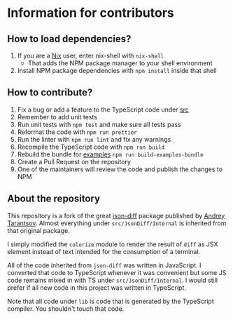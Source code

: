 # Information for contributors

## How to load dependencies?

1. If you are a [Nix] user, enter nix-shell with `nix-shell`
   - That adds the NPM package manager to your shell environment
2. Install NPM package dependencies with `npm install` inside that shell

## How to contribute?

1. Fix a bug or add a feature to the TypeScript code under [src](src)
2. Remember to add unit tests
3. Run unit tests with `npm test` and make sure all tests pass
4. Reformat the code with `npm run prettier`
5. Run the linter with `npm run lint` and fix any warnings
6. Recompile the TypeScript code with `npm run build`
7. Rebuild the bundle for [examples](examples) `npm run build-examples-bundle`
8. Create a Pull Request on the repository
9. One of the maintainers will review the code and publish the changes to NPM

## About the repository

This repository is a fork of the great [json-diff]
package published by [Andrey Tarantsov](https://github.com/andreyvit). Almost
everything under `src/JsonDiff/Internal` is inherited from that original package.

I simply modified the `colorize` module to render the result of `diff` as JSX
element instead of text intended for the consumption of a terminal.

All of the code inherited from `json-diff` was written in JavaScript. I converted that code to
TypeScript whenever it was convenient but some JS code remains mixed in with TS under
`src/JsonDiff/Internal`. I would still prefer if all new code in this project was written in
TypeScript.

Note that all code under `lib` is code that is generated by the TypeScript compiler.
You shouldn't touch that code.

[Nix]: https://nixos.org
[json-diff]: https://www.npmjs.com/package/json-diff
